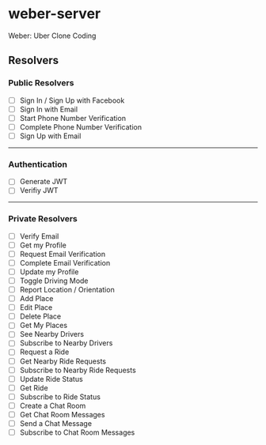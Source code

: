 # weber-server
Weber: Uber Clone Coding

## Resolvers

### Public Resolvers

- [ ] Sign In / Sign Up with Facebook
- [ ] Sign In with Email
- [ ] Start Phone Number Verification
- [ ] Complete Phone Number Verification
- [ ] Sign Up with Email

---

### Authentication

- [ ] Generate JWT
- [ ] Verifiy JWT

---

### Private Resolvers

- [ ] Verify Email
- [ ] Get my Profile
- [ ] Request Email Verification
- [ ] Complete Email Verification
- [ ] Update my Profile
- [ ] Toggle Driving Mode
- [ ] Report Location / Orientation
- [ ] Add Place
- [ ] Edit Place
- [ ] Delete Place
- [ ] Get My Places
- [ ] See Nearby Drivers
- [ ] Subscribe to Nearby Drivers
- [ ] Request a Ride
- [ ] Get Nearby Ride Requests
- [ ] Subscribe to Nearby Ride Requests
- [ ] Update Ride Status
- [ ] Get Ride
- [ ] Subscribe to Ride Status
- [ ] Create a Chat Room
- [ ] Get Chat Room Messages
- [ ] Send a Chat Message
- [ ] Subscribe to Chat Room Messages